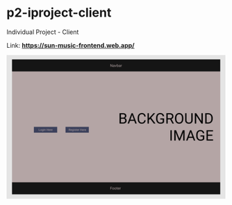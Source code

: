 # p2-iproject-client
Individual Project - Client

Link: **https://sun-music-frontend.web.app/**

![](mockup/home.png)
